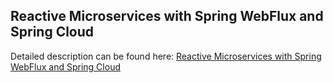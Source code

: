 ## Reactive Microservices with Spring WebFlux and Spring Cloud

Detailed description can be found here: [Reactive Microservices with Spring WebFlux and Spring Cloud](https://piotrminkowski.com/2018/05/04/reactive-microservices-with-spring-webflux-and-spring-cloud/) 
